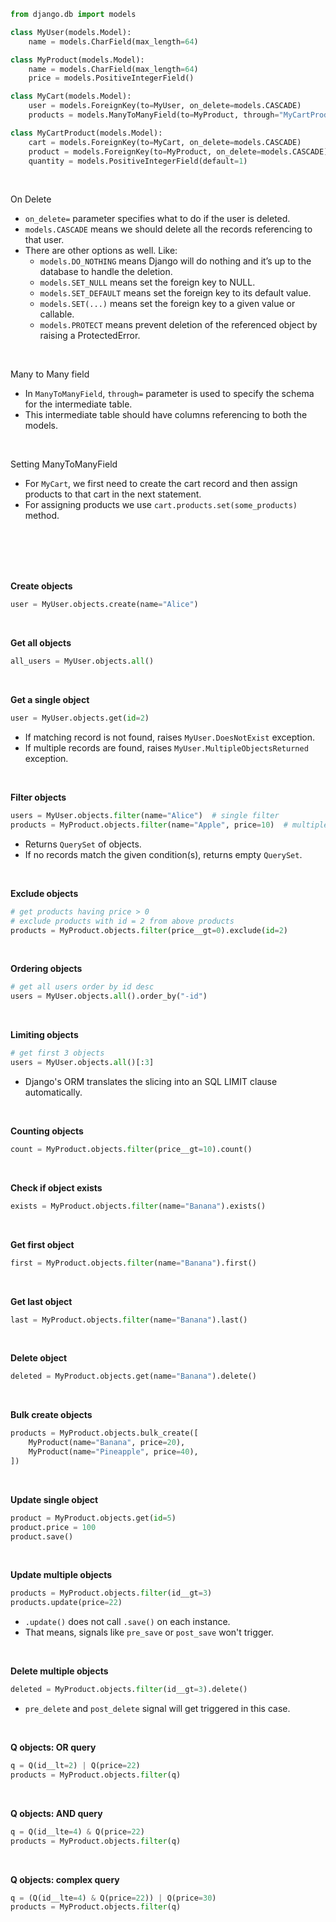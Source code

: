 ```python
from django.db import models

class MyUser(models.Model):
    name = models.CharField(max_length=64)

class MyProduct(models.Model):
    name = models.CharField(max_length=64)
    price = models.PositiveIntegerField()

class MyCart(models.Model):
    user = models.ForeignKey(to=MyUser, on_delete=models.CASCADE)
    products = models.ManyToManyField(to=MyProduct, through="MyCartProduct")

class MyCartProduct(models.Model):
    cart = models.ForeignKey(to=MyCart, on_delete=models.CASCADE)
    product = models.ForeignKey(to=MyProduct, on_delete=models.CASCADE)
    quantity = models.PositiveIntegerField(default=1)
```

<br>

On Delete
- `on_delete=` parameter specifies what to do if the user is deleted.
- `models.CASCADE` means we should delete all the records referencing to that user.
- There are other options as well. Like:
    - `models.DO_NOTHING` means Django will do nothing and it’s up to the database to handle the deletion.
    - `models.SET_NULL` means set the foreign key to NULL.
    - `models.SET_DEFAULT` means set the foreign key to its default value.
    - `models.SET(...)` means set the foreign key to a given value or callable.
    - `models.PROTECT` means prevent deletion of the referenced object by raising a ProtectedError.

<br>

Many to Many field
- In `ManyToManyField`, `through=` parameter is used to specify the schema for the intermediate table.
- This intermediate table should have columns referencing to both the models.

<br>

Setting ManyToManyField
- For `MyCart`, we first need to create the cart record and then assign products to that cart in the next statement.
- For assigning products we use `cart.products.set(some_products)` method.

<br>
<br>
<br>
<br>

**Create objects**

```python
user = MyUser.objects.create(name="Alice")
```

<br>

**Get all objects**

```python
all_users = MyUser.objects.all()
```

<br>

**Get a single object**

```python
user = MyUser.objects.get(id=2)
```

- If matching record is not found, raises `MyUser.DoesNotExist` exception.
- If multiple records are found, raises `MyUser.MultipleObjectsReturned` exception.

<br>

**Filter objects**

```python
users = MyUser.objects.filter(name="Alice")  # single filter
products = MyProduct.objects.filter(name="Apple", price=10)  # multiple filters
```

- Returns `QuerySet` of objects.
- If no records match the given condition(s), returns empty `QuerySet`.

<br>

**Exclude objects**

```python
# get products having price > 0
# exclude products with id = 2 from above products
products = MyProduct.objects.filter(price__gt=0).exclude(id=2)
```

<br>

**Ordering objects**

```python
# get all users order by id desc
users = MyUser.objects.all().order_by("-id")
```

<br>

**Limiting objects**

```python
# get first 3 objects
users = MyUser.objects.all()[:3]
```
- Django's ORM translates the slicing into an SQL LIMIT clause automatically.

<br>

**Counting objects**

```python
count = MyProduct.objects.filter(price__gt=10).count()
```

<br>

**Check if object exists**

```python
exists = MyProduct.objects.filter(name="Banana").exists()
```

<br>

**Get first object**

```python
first = MyProduct.objects.filter(name="Banana").first()
```

<br>

**Get last object**

```python
last = MyProduct.objects.filter(name="Banana").last()
```

<br>

**Delete object**

```python
deleted = MyProduct.objects.get(name="Banana").delete()
```

<br>

**Bulk create objects**

```python
products = MyProduct.objects.bulk_create([
    MyProduct(name="Banana", price=20),
    MyProduct(name="Pineapple", price=40),
])
```

<br>

**Update single object**

```python
product = MyProduct.objects.get(id=5)
product.price = 100
product.save()
```

<br>

**Update multiple objects**

```python
products = MyProduct.objects.filter(id__gt=3)
products.update(price=22)
```

- `.update()` does not call `.save()` on each instance.
- That means, signals like `pre_save` or `post_save` won't trigger.

<br>

**Delete multiple objects**

```python
deleted = MyProduct.objects.filter(id__gt=3).delete()
```

- `pre_delete` and `post_delete` signal will get triggered in this case.

<br>

**Q objects: OR query**

```python
q = Q(id__lt=2) | Q(price=22)
products = MyProduct.objects.filter(q)
```

<br>

**Q objects: AND query**

```python
q = Q(id__lte=4) & Q(price=22)
products = MyProduct.objects.filter(q)
```

<br>

**Q objects: complex query**

```python
q = (Q(id__lte=4) & Q(price=22)) | Q(price=30)
products = MyProduct.objects.filter(q)
```

<br>
